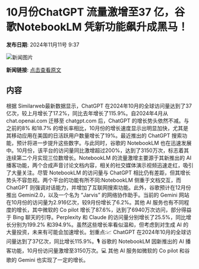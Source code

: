 # 10月份ChatGPT 流量激增至37 亿，谷歌NotebookLM 凭新功能飙升成黑马！

**发布日期**: 2024年11月11号 9:37

![新闻图片](https://upload.chinaz.com/2024/1110/6386682823475478433450720.png)

**新闻链接**: [点击查看原文](https://www.aibase.com/zh/news/13113)

## 内容

根据 Similarweb最新数据显示，ChatGPT 在2024年10月的全球访问量达到了37亿次，较上月增长了17.2%，同比去年增长了115.9%。自2024年4月从 chat.openai.com 迁移至 chatgpt.com 后，ChatGPT 的增长势头依然不减。与之前的8% 和18.7% 的增长率相比，10月份的增长速度显示出明显加快，尤其是其移动应用在美国的日活跃用户数量增长了19%。最近推出的 ChatGPT 搜索功能，预计将进一步提升这些数字。与此同时，谷歌的 NotebookLM 也在迅速发展中。10月份，该平台的访问量同比激增超过200%，达到了3150万次，标志着其连续第二个月实现三位数增长。NotebookLM 的流量激增主要源于其新推出的 AI 播客功能，两个合成声音讨论文档内容，相关的社交媒体演示视频迅速走红，吸引了大量关注。尽管 NotebookLM 的访问量与 ChatGPT 相比仍有差距，但其增长势头不容忽视。两个平台的功能有所不同:NotebookLM 侧重于文档交互，而 ChatGPT 则强调对话能力，并增加了互联网搜索功能。此外，谷歌预计在12月份推出 Gemini2.0，以及一个名为 “Jarvis” 的网络协作助手。当前的 Gemini 网站在10月份的访问量为2.916亿次，较9月份增长了6.2%。其他 AI 服务也有不同程度的增长，其中微软的 Co pilot 增长了87.6%，达到了6940万次访问，部分得益于 Bing 聊天的引导。Perplexity 和 Claude 的访问量分别增长了25.5%，同比增长分别为199.2% 和394.9%。虽然这些增长率看似温和，但考虑到对生成 AI 的大量投资，未来有可能会加速增长。划重点:📈 ChatGPT 在2024年10月的全球访问量达到了37亿次，同比增长115.9%。🎙️ 谷歌的 NotebookLM 因新推出的 AI 播客功能，10月份访问量激增至3150万次。💻 其他 AI 服务如微软的 Co pilot 和谷歌的 Gemini 也实现了一定的增长。
